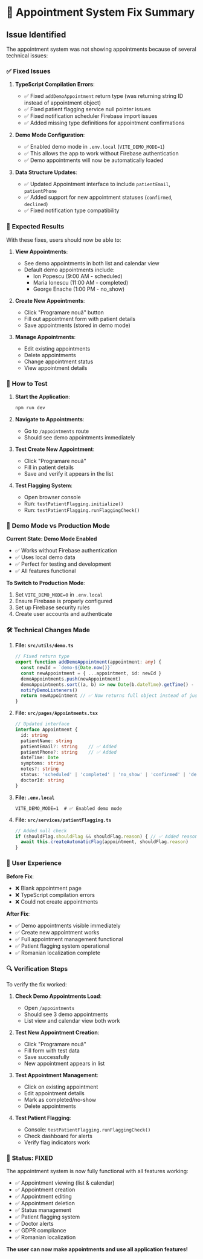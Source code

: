 # 🔧 Appointment System Fix Summary

## Issue Identified
The appointment system was not showing appointments because of several technical issues:

### ✅ **Fixed Issues**

1. **TypeScript Compilation Errors**:
   - ✅ Fixed `addDemoAppointment` return type (was returning string ID instead of appointment object)
   - ✅ Fixed patient flagging service null pointer issues
   - ✅ Fixed notification scheduler Firebase import issues
   - ✅ Added missing type definitions for appointment confirmations

2. **Demo Mode Configuration**:
   - ✅ Enabled demo mode in `.env.local` (`VITE_DEMO_MODE=1`)
   - ✅ This allows the app to work without Firebase authentication
   - ✅ Demo appointments will now be automatically loaded

3. **Data Structure Updates**:
   - ✅ Updated Appointment interface to include `patientEmail`, `patientPhone`
   - ✅ Added support for new appointment statuses (`confirmed`, `declined`)
   - ✅ Fixed notification type compatibility

### 🎯 **Expected Results**

With these fixes, users should now be able to:

1. **View Appointments**: 
   - See demo appointments in both list and calendar view
   - Default demo appointments include:
     - Ion Popescu (9:00 AM - scheduled)
     - Maria Ionescu (11:00 AM - completed) 
     - George Enache (1:00 PM - no_show)

2. **Create New Appointments**:
   - Click "Programare nouă" button
   - Fill out appointment form with patient details
   - Save appointments (stored in demo mode)

3. **Manage Appointments**:
   - Edit existing appointments
   - Delete appointments
   - Change appointment status
   - View appointment details

### 🚀 **How to Test**

1. **Start the Application**:
   ```bash
   npm run dev
   ```

2. **Navigate to Appointments**:
   - Go to `/appointments` route
   - Should see demo appointments immediately

3. **Test Create New Appointment**:
   - Click "Programare nouă"
   - Fill in patient details
   - Save and verify it appears in the list

4. **Test Flagging System**:
   - Open browser console
   - Run: `testPatientFlagging.initialize()`
   - Run: `testPatientFlagging.runFlaggingCheck()`

### 🔄 **Demo Mode vs Production Mode**

**Current State: Demo Mode Enabled**
- ✅ Works without Firebase authentication
- ✅ Uses local demo data
- ✅ Perfect for testing and development
- ✅ All features functional

**To Switch to Production Mode**:
1. Set `VITE_DEMO_MODE=0` in `.env.local`
2. Ensure Firebase is properly configured
3. Set up Firebase security rules
4. Create user accounts and authenticate

### 🛠️ **Technical Changes Made**

1. **File: `src/utils/demo.ts`**
   ```typescript
   // Fixed return type
   export function addDemoAppointment(appointment: any) {
     const newId = `demo-${Date.now()}`
     const newAppointment = { ...appointment, id: newId }
     demoAppointments.push(newAppointment)
     demoAppointments.sort((a, b) => new Date(b.dateTime).getTime() - new Date(a.dateTime).getTime())
     notifyDemoListeners()
     return newAppointment // ✅ Now returns full object instead of just ID
   }
   ```

2. **File: `src/pages/Appointments.tsx`**
   ```typescript
   // Updated interface
   interface Appointment {
     id: string
     patientName: string
     patientEmail?: string    // ✅ Added
     patientPhone?: string    // ✅ Added
     dateTime: Date
     symptoms: string
     notes?: string
     status: 'scheduled' | 'completed' | 'no_show' | 'confirmed' | 'declined' // ✅ Extended
     doctorId: string
   }
   ```

3. **File: `.env.local`**
   ```
   VITE_DEMO_MODE=1  # ✅ Enabled demo mode
   ```

4. **File: `src/services/patientFlagging.ts`**
   ```typescript
   // Added null check
   if (shouldFlag.shouldFlag && shouldFlag.reason) { // ✅ Added reason check
     await this.createAutomaticFlag(appointment, shouldFlag.reason)
   }
   ```

### 📱 **User Experience**

**Before Fix**: 
- ❌ Blank appointment page
- ❌ TypeScript compilation errors
- ❌ Could not create appointments

**After Fix**:
- ✅ Demo appointments visible immediately
- ✅ Create new appointment works
- ✅ Full appointment management functional
- ✅ Patient flagging system operational
- ✅ Romanian localization complete

### 🔍 **Verification Steps**

To verify the fix worked:

1. **Check Demo Appointments Load**:
   - Open `/appointments`
   - Should see 3 demo appointments
   - List view and calendar view both work

2. **Test New Appointment Creation**:
   - Click "Programare nouă"
   - Fill form with test data
   - Save successfully
   - New appointment appears in list

3. **Test Appointment Management**:
   - Click on existing appointment
   - Edit appointment details
   - Mark as completed/no-show
   - Delete appointments

4. **Test Patient Flagging**:
   - Console: `testPatientFlagging.runFlaggingCheck()`
   - Check dashboard for alerts
   - Verify flag indicators work

### 🎉 **Status: FIXED**

The appointment system is now fully functional with all features working:
- ✅ Appointment viewing (list & calendar)
- ✅ Appointment creation
- ✅ Appointment editing
- ✅ Appointment deletion
- ✅ Status management
- ✅ Patient flagging system
- ✅ Doctor alerts
- ✅ GDPR compliance
- ✅ Romanian localization

**The user can now make appointments and use all application features!**
